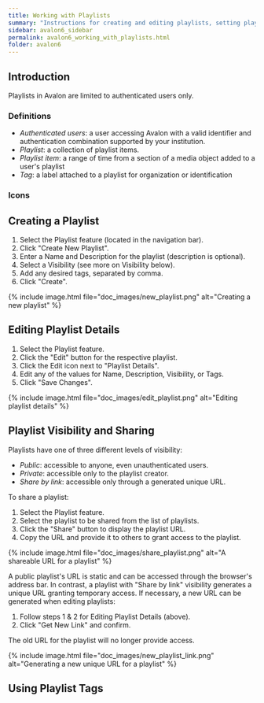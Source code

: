 ```yaml
---
title: Working with Playlists
summary: "Instructions for creating and editing playlists, setting playlist visibility, and using tags."
sidebar: avalon6_sidebar
permalink: avalon6_working_with_playlists.html
folder: avalon6
---
```


## Introduction

Playlists in Avalon are limited to authenticated users only.

### Definitions

* _Authenticated users_: a user accessing Avalon with a valid identifier and authentication combination supported by your institution.
* _Playlist_: a collection of playlist items.
* _Playlist item_: a range of time from a section of a media object added to a user's playlist
* _Tag_: a label attached to a playlist for organization or identification

### Icons

## Creating a Playlist

1. Select the Playlist feature (located in the navigation bar).
2. Click "Create New Playlist".
3. Enter a Name and Description for the playlist (description is optional).
4. Select a Visibility (see more on Visibility below).
5. Add any desired tags, separated by comma.
6. Click "Create".

{% include image.html file="doc_images/new_playlist.png" alt="Creating a new playlist" %}

## Editing Playlist Details

1. Select the Playlist feature.
2. Click the "Edit" button for the respective playlist.
3. Click the Edit icon next to "Playlist Details".
4. Edit any of the values for Name, Description, Visibility, or Tags.
5. Click "Save Changes".

{% include image.html file="doc_images/edit_playlist.png" alt="Editing playlist details" %}

## Playlist Visibility and Sharing

Playlists have one of three different levels of visibility:

* _Public_: accessible to anyone, even unauthenticated users.
* _Private_: accessible only to the playlist creator.
* _Share by link_: accessible only through a generated unique URL.

To share a playlist:

1. Select the Playlist feature. 
2. Select the playlist to be shared from the list of playlists.
3. Click the "Share" button to display the playlist URL.
4. Copy the URL and provide it to others to grant access to the playlist.

{% include image.html file="doc_images/share_playlist.png" alt="A shareable URL for a playlist" %}

A public playlist's URL is static and can be accessed through the browser's address bar. In contrast, a playlist with "Share by link" visibility generates a unique URL granting temporary access. If necessary, a new URL can be generated when editing playlists:

1. Follow steps 1 & 2 for Editing Playlist Details (above).
2. Click "Get New Link" and confirm.

The old URL for the playlist will no longer provide access.

{% include image.html file="doc_images/new_playlist_link.png" alt="Generating a new unique URL for a playlist" %}

## Using Playlist Tags
